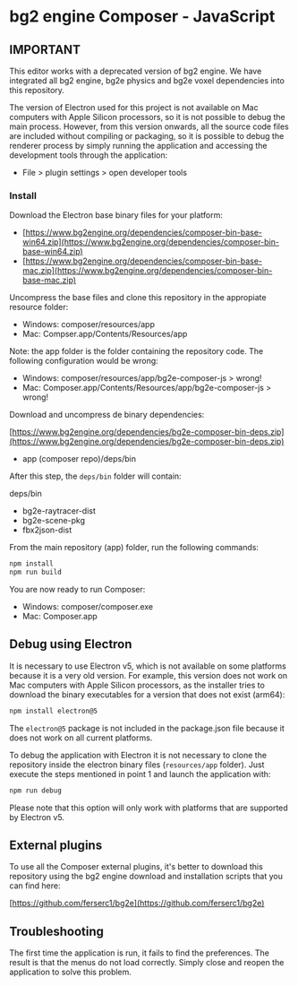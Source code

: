 # bg2 engine Composer - JavaScript

## IMPORTANT

This editor works with a deprecated version of bg2 engine. We have integrated all bg2 engine, bg2e physics and bg2e voxel dependencies into this repository.

The version of Electron used for this project is not available on Mac computers with Apple Silicon processors, so it is not possible to debug the main process. However, from this version onwards, all the source code files are included without compiling or packaging, so it is possible to debug the renderer process by simply running the application and accessing the development tools through the application:

- File > plugin settings > open developer tools

### Install

Download the Electron base binary files for your platform:

- [https://www.bg2engine.org/dependencies/composer-bin-base-win64.zip](https://www.bg2engine.org/dependencies/composer-bin-base-win64.zip)
- [https://www.bg2engine.org/dependencies/composer-bin-base-mac.zip](https://www.bg2engine.org/dependencies/composer-bin-base-mac.zip)

Uncompress the base files and clone this repository in the appropiate resource folder:

- Windows: composer/resources/app
- Mac: Compser.app/Contents/Resources/app

Note: the app folder is the folder containing the repository code. The following configuration would be wrong:

- Windows: composer/resources/app/bg2e-composer-js  > wrong!
- Mac: Composer.app/Contents/Resources/app/bg2e-composer-js  > wrong!

Download and uncompress de binary dependencies:

[https://www.bg2engine.org/dependencies/bg2e-composer-bin-deps.zip](https://www.bg2engine.org/dependencies/bg2e-composer-bin-deps.zip)

- app (composer repo)/deps/bin

After this step, the `deps/bin` folder will contain:

deps/bin
 - bg2e-raytracer-dist
 - bg2e-scene-pkg
 - fbx2json-dist

From the main repository (app) folder, run the following commands:

```sh
npm install
npm run build
```

You are now ready to run Composer:

- Windows: composer/composer.exe
- Mac: Composer.app

## Debug using Electron

It is necessary to use Electron v5, which is not available on some platforms because it is a very old version. For example, this version does not work on Mac computers with Apple Silicon processors, as the installer tries to download the binary executables for a version that does not exist (arm64):

```sh
npm install electron@5
```

The `electron@5` package is not included in the package.json file because it does not work on all current platforms.

To debug the application with Electron it is not necessary to clone the repository inside the electron binary files (`resources/app` folder). Just execute the steps mentioned in point 1 and launch the application with:

```js
npm run debug
```

Please note that this option will only work with platforms that are supported by Electron v5.

## External plugins

To use all the Composer external plugins, it's better to download this repository using the bg2 engine download and installation scripts that you can find here:

[https://github.com/ferserc1/bg2e](https://github.com/ferserc1/bg2e)

## Troubleshooting

The first time the application is run, it fails to find the preferences. The result is that the menus do not load correctly. Simply close and reopen the application to solve this problem.